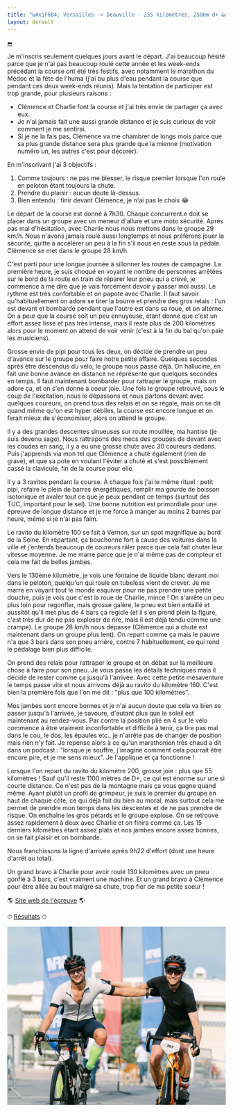 ```yaml
---
title: "&#x1F6B4; Versailles -> Deauville - 255 kilomètres, 2500m d+ &#x1F6B4;"
layout: default
---
```


[&#x2B05;](../)

Je m'inscris seulement quelques jours avant le départ. J'ai beaucoup hésité parce que je n'ai pas beaucoup roulé cette année et les week-ends précédant la course ont été très festifs, avec notamment le marathon du Médoc et la fête de l'huma (j'ai bu plus d'eau pendant la course que pendant ces deux week-ends réunis). Mais la tentation de participer est trop grande, pour plusieurs raisons :
- Clémence et Charlie font la course et j'ai très envie de partager ça avec eux.
- Je n'ai jamais fait une aussi grande distance et je suis curieux de voir comment je me sentirai.
- Si je ne la fais pas, Clémence va me chambrer de longs mois parce que sa plus grande distance sera plus grande que la mienne (motivation numéro un, les autres c'est pour décorer).

En m'inscrivant j'ai 3 objectifs :
1. Comme toujours : ne pas me blesser, le risque premier lorsque l'on roule en peloton étant toujours la chute.
2. Prendre du plaisir : aucun doute là-dessus.
3. Bien entendu : finir devant Clémence, je n'ai pas le choix &#x1F602;

Le départ de la course est donné à 7h30. Chaque concurrent.e doit se placer dans un groupe avec un meneur d'allure et une moto sécurité. Après pas mal d'hésitation, avec Charlie nous nous mettons dans le groupe 29 km/h. Nous n'avons jamais roulé aussi longtemps et nous préférons jouer la sécurité, quitte à accélérer un peu à la fin s'il nous en reste sous la pédale. Clémence se met dans le groupe 28 km/h.

C'est parti pour une longue journée à sillonner les routes de campagne. La première heure, je suis choqué en voyant le nombre de personnes arrêtées sur le bord de la route en train de réparer leur pneu qui a crevé, je commence à me dire que je vais forcément devoir y passer moi aussi. Le rythme est très confortable et on papote avec Charlie. Il faut savoir qu'habituellement on adore se tirer la bourre et prendre des gros relais : l'un est devant et bombarde pendant que l'autre est dans sa roue, et on alterne. On a peur que la course soit un peu ennuyeuse, étant donné que c'est un effort assez lisse et pas très intense, mais il reste plus de 200 kilomètres alors pour le moment on attend de voir venir (c'est à la fin du bal qu'on paie les musiciens).

Grosse envie de pipi pour tous les deux, on décide de prendre un peu d'avance sur le groupe pour faire notre petite affaire. Quelques secondes après être descendus du vélo, le groupe nous passe déjà. On hallucine, en fait une bonne avance en distance ne réprésente que quelques secondes en temps. Il faut maintenant bombarder pour rattraper le groupe, mais on adore ça, et on s'en donne à coeur joie. Une fois le groupe retrouvé, sous le coup de l'excitation, nous le dépassons et nous partons devant avec quelques coureurs, on prend tous des relais et on se régale, mais on se dit quand même qu'on est hyper débiles, la course est encore longue et on ferait mieux de s'économiser, alors on attend le groupe.

Il y a des grandes descentes sinueuses sur route mouillée, ma hantise (je suis devenu sage). Nous rattrapons des mecs des groupes de devant avec les coudes en sang, il y a eu une grosse chute avec 30 coureurs dedans. Puis j'apprends via mon tel que Clémence a chuté également (rien de grave), et que sa pote en voulant l'éviter a chuté et s'est possiblement cassé la clavicule, fin de la course pour elle.

Il y a 3 ravitos pendant la course. À chaque fois j'ai le même rituel : petit pipi, refaire le plein de barres énergétiques, remplir ma gourde de boisson isotonique et avaler tout ce que je peux pendant ce temps (surtout des TUC, important pour le sel). Une bonne nutrition est primordiale pour une épreuve de longue distance et je me force à manger au moins 2 barres par heure, même si je n'ai pas faim.

Le ravito du kilomètre 100 se fait à Vernon, sur un spot magnifique au bord de la Seine. En repartant, ça bouchonne fort à cause des voitures dans la ville et j'entends beaucoup de coureurs râler parce que cela fait chuter leur vitesse moyenne. Je me marre parce que je n'ai même pas de compteur et cela me fait de belles jambes.

Vers le 130ème kilomètre, je vois une fontaine de liquide blanc devant moi dans le peloton, quelqu'un qui roule en tubeless vient de crever. Je me marre en voyant tout le monde esquiver pour ne pas prendre une petite douche, puis je vois que c'est la roue de Charlie, mince ! On s'arrête un peu plus loin pour regonfler, mais grosse galère, le pneu est bien entaillé et aussitôt qu'il met plus de 4 bars ça regicle (et il s'en prend plein la figure, c'est très dur de ne pas exploser de rire, mais il est déjà tendu comme une crampe). Le groupe 28 km/h nous dépasse (Clémence qui a chuté est maintenant dans un groupe plus lent). On repart comme ça mais le pauvre n'a que 3 bars dans son pneu arrière, contre 7 habituellement, ce qui rend le pédalage bien plus difficile.

On prend des relais pour rattraper le groupe et on débat sur la meilleure chose à faire pour son pneu. Je vous passe les détails techniques mais il décide de rester comme ça jusqu'à l'arrivée. Avec cette petite mésaventure le temps passe vite et nous arrivons déjà au ravito du kilomètre 160. C'est bien la première fois que l'on me dit : "plus que 100 kilomètres".

Mes jambes sont encore bonnes et je n'ai aucun doute que cela va bien se passer jusqu'à l'arrivée, je savoure, d'autant plus que le soleil est maintenant au rendez-vous. Par contre la position plié en 4 sur le vélo commence à être vraiment inconfortable et difficile à tenir, ça tire pas mal dans le cou, le dos, les épaules etc., je n'arrête pas de changer de position mais rien n'y fait. Je repense alors à ce qu'un marathonien très chaud a dit dans un podcast : "lorsque je souffre, j'imagine comment cela pourrait être encore pire, et je me sens mieux". Je l'applique et ça fonctionne !

Lorsque l'on repart du ravito du kilomètre 200, grosse joie : plus que 55 kilomètres ! Sauf qu'il reste 1100 mètres de D+, ce qui est énorme sur une si courte distance. Ce n'est pas de la montagne mais ça vous gagne quand même. Ayant plutôt un profil de grimpeur, je suis le premier du groupe en haut de chaque côte, ce qui déjà fait du bien au moral, mais surtout cela me permet de prendre mon temps dans les descentes et de ne pas prendre de risque. On enchaîne les gros pétards et le groupe explose. On se retrouve assez rapidement à deux avec Charlie et on finira comme ça. Les 15 derniers kilomètres étant assez plats et nos jambes encore assez bonnes, on se fait plaisir et on bombarde.

Nous franchissons la ligne d'arrivée après 9h22 d'effort (dont une heure d'arrêt au total).

Un grand bravo à Charlie pour avoir roulé 130 kilomètres avec un pneu gonflé à 3 bars, c'est vraiment une machine. Et un grand bravo à Clémence pour être allée au bout malgré sa chute, trop fier de ma petite soeur !

&#x1F30E; [Site web de l'épreuve](https://versaillesdeauville.com/) &#x1F30E;

&#x23F1; [Résultats](https://live.breizhchrono.com/external/live5/index.jsp?reference=1488071608761-634) &#x23F1;

![Arrivée avec Charlie](./photos/2024_09_21_Cyclo_Versailles_Deauville.jpg)
